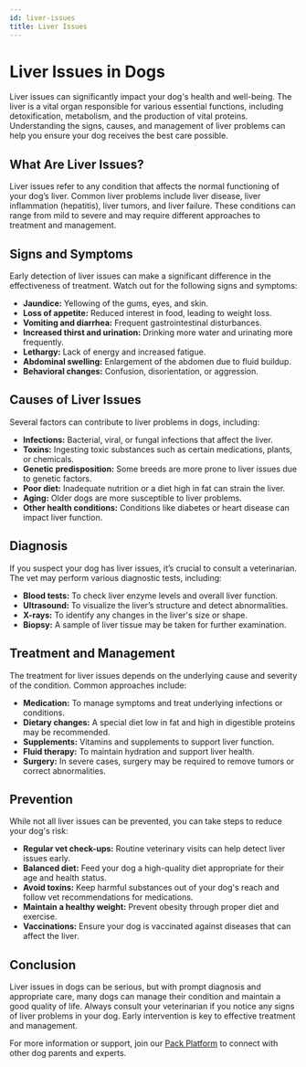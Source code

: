 ```yaml
---
id: liver-issues
title: Liver Issues
---
```


# Liver Issues in Dogs

Liver issues can significantly impact your dog's health and well-being. The liver is a vital organ responsible for various essential functions, including detoxification, metabolism, and the production of vital proteins. Understanding the signs, causes, and management of liver problems can help you ensure your dog receives the best care possible.

## What Are Liver Issues?

Liver issues refer to any condition that affects the normal functioning of your dog’s liver. Common liver problems include liver disease, liver inflammation (hepatitis), liver tumors, and liver failure. These conditions can range from mild to severe and may require different approaches to treatment and management.

## Signs and Symptoms

Early detection of liver issues can make a significant difference in the effectiveness of treatment. Watch out for the following signs and symptoms:

- **Jaundice:** Yellowing of the gums, eyes, and skin.
- **Loss of appetite:** Reduced interest in food, leading to weight loss.
- **Vomiting and diarrhea:** Frequent gastrointestinal disturbances.
- **Increased thirst and urination:** Drinking more water and urinating more frequently.
- **Lethargy:** Lack of energy and increased fatigue.
- **Abdominal swelling:** Enlargement of the abdomen due to fluid buildup.
- **Behavioral changes:** Confusion, disorientation, or aggression.

## Causes of Liver Issues

Several factors can contribute to liver problems in dogs, including:

- **Infections:** Bacterial, viral, or fungal infections that affect the liver.
- **Toxins:** Ingesting toxic substances such as certain medications, plants, or chemicals.
- **Genetic predisposition:** Some breeds are more prone to liver issues due to genetic factors.
- **Poor diet:** Inadequate nutrition or a diet high in fat can strain the liver.
- **Aging:** Older dogs are more susceptible to liver problems.
- **Other health conditions:** Conditions like diabetes or heart disease can impact liver function.

## Diagnosis

If you suspect your dog has liver issues, it’s crucial to consult a veterinarian. The vet may perform various diagnostic tests, including:

- **Blood tests:** To check liver enzyme levels and overall liver function.
- **Ultrasound:** To visualize the liver’s structure and detect abnormalities.
- **X-rays:** To identify any changes in the liver's size or shape.
- **Biopsy:** A sample of liver tissue may be taken for further examination.

## Treatment and Management

The treatment for liver issues depends on the underlying cause and severity of the condition. Common approaches include:

- **Medication:** To manage symptoms and treat underlying infections or conditions.
- **Dietary changes:** A special diet low in fat and high in digestible proteins may be recommended.
- **Supplements:** Vitamins and supplements to support liver function.
- **Fluid therapy:** To maintain hydration and support liver health.
- **Surgery:** In severe cases, surgery may be required to remove tumors or correct abnormalities.

## Prevention

While not all liver issues can be prevented, you can take steps to reduce your dog's risk:

- **Regular vet check-ups:** Routine veterinary visits can help detect liver issues early.
- **Balanced diet:** Feed your dog a high-quality diet appropriate for their age and health status.
- **Avoid toxins:** Keep harmful substances out of your dog's reach and follow vet recommendations for medications.
- **Maintain a healthy weight:** Prevent obesity through proper diet and exercise.
- **Vaccinations:** Ensure your dog is vaccinated against diseases that can affect the liver.

## Conclusion

Liver issues in dogs can be serious, but with prompt diagnosis and appropriate care, many dogs can manage their condition and maintain a good quality of life. Always consult your veterinarian if you notice any signs of liver problems in your dog. Early intervention is key to effective treatment and management.

For more information or support, join our [Pack Platform](/pack-platform) to connect with other dog parents and experts.
